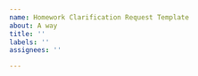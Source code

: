 ```yaml
---
name: Homework Clarification Request Template
about: A way
title: ''
labels: ''
assignees: ''

---
```



